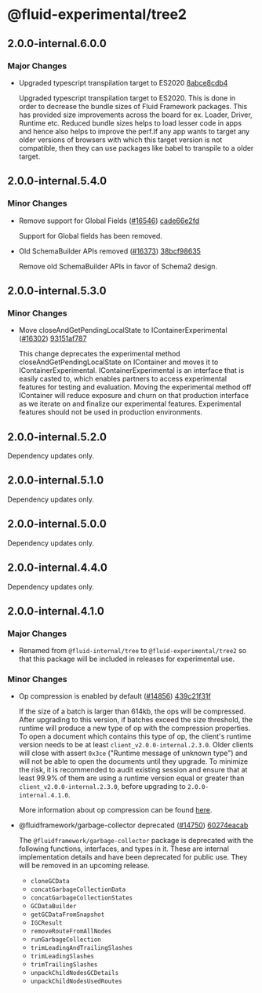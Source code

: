 # @fluid-experimental/tree2

## 2.0.0-internal.6.0.0

### Major Changes

-   Upgraded typescript transpilation target to ES2020 [8abce8cdb4](https://github.com/microsoft/FluidFramework/commits/8abce8cdb4e2832fb6405fb44e393bef03d5648a)

    Upgraded typescript transpilation target to ES2020. This is done in order to decrease the bundle sizes of Fluid Framework packages. This has provided size improvements across the board for ex. Loader, Driver, Runtime etc. Reduced bundle sizes helps to load lesser code in apps and hence also helps to improve the perf.If any app wants to target any older versions of browsers with which this target version is not compatible, then they can use packages like babel to transpile to a older target.

## 2.0.0-internal.5.4.0

### Minor Changes

-   Remove support for Global Fields ([#16546](https://github.com/microsoft/FluidFramework/issues/16546)) [cade66e2fd](https://github.com/microsoft/FluidFramework/commits/cade66e2fd55e92109e337ad1801e8751000c2bf)

    Support for Global fields has been removed.

-   Old SchemaBuilder APIs removed ([#16373](https://github.com/microsoft/FluidFramework/issues/16373)) [38bcf98635](https://github.com/microsoft/FluidFramework/commits/38bcf98635f35c4e0994798e18ae62389da2a773)

    Remove old SchemaBuilder APIs in favor of Schema2 design.

## 2.0.0-internal.5.3.0

### Minor Changes

-   Move closeAndGetPendingLocalState to IContainerExperimental ([#16302](https://github.com/microsoft/FluidFramework/issues/16302)) [93151af787](https://github.com/microsoft/FluidFramework/commits/93151af787b76e547cf3460df47f81832131db8c)

    This change deprecates the experimental method closeAndGetPendingLocalState on IContainer and moves it to IContainerExperimental.
    IContainerExperimental is an interface that is easily casted to, which enables partners to access experimental features for testing and evaluation.
    Moving the experimental method off IContainer will reduce exposure and churn on that production interface as we iterate on and finalize our experimental features.
    Experimental features should not be used in production environments.

## 2.0.0-internal.5.2.0

Dependency updates only.

## 2.0.0-internal.5.1.0

Dependency updates only.

## 2.0.0-internal.5.0.0

Dependency updates only.

## 2.0.0-internal.4.4.0

Dependency updates only.

## 2.0.0-internal.4.1.0

### Major Changes

-   Renamed from `@fluid-internal/tree` to `@fluid-experimental/tree2` so that this package will be included in releases for experimental use.

### Minor Changes

-   Op compression is enabled by default ([#14856](https://github.com/microsoft/FluidFramework/pull-requests/14856)) [439c21f31f](https://github.com/microsoft/FluidFramework/commits/439c21f31f4a3ea6515f01d2b2be7f35c04910ce)

    If the size of a batch is larger than 614kb, the ops will be compressed. After upgrading to this version, if batches exceed the size threshold, the runtime will produce a new type of op with the compression properties. To open a document which contains this type of op, the client's runtime version needs to be at least `client_v2.0.0-internal.2.3.0`. Older clients will close with assert `0x3ce` ("Runtime message of unknown type") and will not be able to open the documents until they upgrade. To minimize the risk, it is recommended to audit existing session and ensure that at least 99.9% of them are using a runtime version equal or greater than `client_v2.0.0-internal.2.3.0`, before upgrading to `2.0.0-internal.4.1.0`.

    More information about op compression can be found
    [here](./packages/runtime/container-runtime/src/opLifecycle/README.md).

-   @fluidframework/garbage-collector deprecated ([#14750](https://github.com/microsoft/FluidFramework/pull-requests/14750)) [60274eacab](https://github.com/microsoft/FluidFramework/commits/60274eacabf14d42f52f6ad1c2f64356e64ba1a2)

    The `@fluidframework/garbage-collector` package is deprecated with the following functions, interfaces, and types in it.
    These are internal implementation details and have been deprecated for public use. They will be removed in an upcoming
    release.

    -   `cloneGCData`
    -   `concatGarbageCollectionData`
    -   `concatGarbageCollectionStates`
    -   `GCDataBuilder`
    -   `getGCDataFromSnapshot`
    -   `IGCResult`
    -   `removeRouteFromAllNodes`
    -   `runGarbageCollection`
    -   `trimLeadingAndTrailingSlashes`
    -   `trimLeadingSlashes`
    -   `trimTrailingSlashes`
    -   `unpackChildNodesGCDetails`
    -   `unpackChildNodesUsedRoutes`
